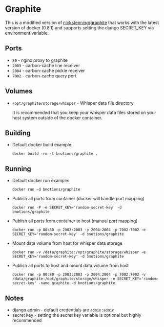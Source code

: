 Graphite
===

This is a modified version of [nickstenning/graphite](https://github.com/nickstenning/dockerfiles/tree/master/graphite) that works with the latest version of docker (0.8.1) and supports setting the django SECRET_KEY via environment variable.


Ports
---

* `80` - nginx proxy to graphite
* `2003` - carbon-cache line receiver
* `2004` - carbon-cache pickle receiver
* `7002` - carbon-cache query port


Volumes
---

* `/opt/graphite/storage/whisper` - Whisper data file directory

	It is recommended that you keep your whisper data files stored on your host system outside of the docker container.

Building
---

* Default docker build example:

	`docker build -rm -t bnotions/graphite .`


Running
---

* Default docker run example:

	`docker run -d bnotions/graphite`

* Publish all ports from container (docker will handle port mapping)

	`docker run -P -e SECRET_KEY='random-secret-key' -d bnotions/graphite`

* Publish all ports from container to host (manual port mapping)

	`docker run -p 80:80 -p 2003:2003 -p 2004:2004 -p 7002:7002 -e SECRET_KEY='random-secret-key' -d bnotions/graphite`

* Mount data volume from host for whisper data storage

	`docker run -v /data/graphite:/opt/graphite/storage/whisper -e SECRET_KEY='random-secret-key' -d bnotions/graphite`

* Publish all ports to host and mount data volume from host

	`docker run -p 80:80 -p 2003:2003 -p 2004:2004 -p 7002:7002 -v /data/graphite:/opt/graphite/storage/whisper -e SECRET_KEY='random-secret-key' -name graphite -d bnotions/graphite`


Notes
---

* django admin - default credentials are `admin:admin`
* secret key - setting the secret key variable is optional but highly recommended
